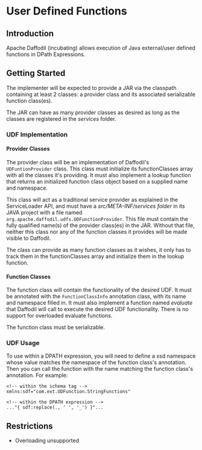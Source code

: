 <!--
  Licensed to the Apache Software Foundation (ASF) under one or more
  contributor license agreements.  See the NOTICE file distributed with
  this work for additional information regarding copyright ownership.
  The ASF licenses this file to You under the Apache License, Version 2.0
  (the "License"); you may not use this file except in compliance with
  the License.  You may obtain a copy of the License at

      http://www.apache.org/licenses/LICENSE-2.0

  Unless required by applicable law or agreed to in writing, software
  distributed under the License is distributed on an "AS IS" BASIS,
  WITHOUT WARRANTIES OR CONDITIONS OF ANY KIND, either express or implied.
  See the License for the specific language governing permissions and
  limitations under the License.
-->

# User Defined Functions

## Introduction

Apache Daffodil (incubating) allows execution of Java external/user defined functions in DPath Expressions.

## Getting Started

The implementer will be expected to provide a JAR via the classpath containing at least 2 classes: a provider class and its associated serializable function class(es).

The JAR can have as many provider classes as desired as long as the classes are registered in the *services* folder.

### UDF Implementation

#### Provider Classes

The provider class will be an implementation of Daffodil's `UDFuntionProvider` class. This class must initialize its functionClasses array with all the classes it's providing. It must also implement a lookup function that returns an initialized function class object based on a supplied name and namespace. 

This class will act as a traditional service provider as explained in the ServiceLoader API, and must have a *src/META-INF/services folder* in its JAVA project with a file named `org.apache.daffodil.udfs.UDFunctionProvider`. This file must contain the fully qualified name(s) of the provider class(es) in the JAR. Without that file, neither this class nor any of the function classes it provides will be made visible to Daffodil.

The class can provide as many function classes as it wishes, it only has to track them in the functionClasses array and initialize them in the lookup function.

#### Function Classes

The function class will contain the functionality of the desired UDF. It must be annotated with the `FunctionClassInfo` annotation class, with its name and namespace filled in. It must also implement a function named *evaluate* that Daffodil will call to execute the desired UDF functionality. There is no support for overloaded evaluate functions.

The function class must be serializable.

### UDF Usage

To use within a DPATH expression, you will need to define a xsd namespace whose value matches the namespace of the function class's annotation. Then you can call the function with the name matching the function class's annotation. For example:

```
<!-- within the schema tag -->
xmlns:sdf="com.ext.UDFunction.StringFunctions"

<!-- within the DPATH expression -->
..."{ sdf:replace(., ' ', '_') }"...
```

## Restrictions

- Overloading unsupported

